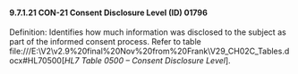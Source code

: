 #### 9.7.1.21 CON-21 Consent Disclosure Level (ID) 01796

Definition: Identifies how much information was disclosed to the subject as part of the informed consent process. Refer to table file:///E:\V2\v2.9%20final%20Nov%20from%20Frank\V29_CH02C_Tables.docx#HL70500[_HL7 Table 0500 – Consent Disclosure Level_].
